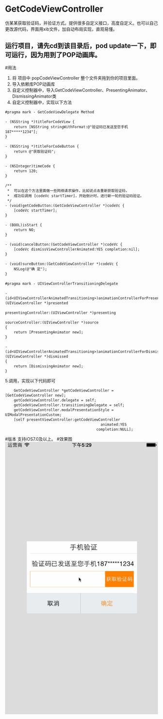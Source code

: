 # GetCodeViewController
仿某某获取验证码，并验证方式。提供很多自定义接口，高度自定义。也可以自己更改源代码，界面用xib文件，加自动布局实现，直观易懂。

## 运行项目，请先cd到该目录后，pod update一下，即可运行，因为用到了POP动画库。
#用法

 1. 将 项目中 popCodeViewController 整个文件夹拖到你的项目里面。
 2. 导入依赖库POP动画库
 3. 自定义控制器中，导入GetCodeViewController、PresentingAnimator、DismissingAnimator类
 4. 自定义控制器中，实现以下方法
 

```
#pragma mark - GetCodeViewDelegate Method

- (NSString *)titleForCodeView {
    return [NSString stringWithFormat:@"验证码已发送至您手机187*****1234"];
}

- (NSString *)titleForCodeButton {
    return @"获取验证码";
}

- (NSInteger)timeCode {
    return 120;
}

/**
 *  可以在这个方法里面做一些网络请求操作，比如说点击重新获取验证码，
 *  成功后调用 [codeVc startTimer]，开始倒计时，进行新一轮的验证码验证。
 */
- (void)getCodeButton:(GetCodeViewController *)codeVc {
    [codeVc startTimer];
}

- (BOOL)isStart {
    return NO;
}

- (void)cancelButton:(GetCodeViewController *)codeVc {
    [codeVc dismissViewControllerAnimated:YES completion:nil];
}

- (void)sureButton:(GetCodeViewController *)codeVc {
    NSLog(@"确 定");
}

#pragma mark - UIViewControllerTransitioningDelegate

- (id<UIViewControllerAnimatedTransitioning>)animationControllerForPresentedController:(UIViewController *)presented
                                                                  presentingController:(UIViewController *)presenting
                                                                      sourceController:(UIViewController *)source
{
    return [PresentingAnimator new];
}

- (id<UIViewControllerAnimatedTransitioning>)animationControllerForDismissedController:(UIViewController *)dismissed
{
    return [DismissingAnimator new];
}
```
5.调用，实现以下代码即可
```
	GetCodeViewController *getCodeViewController = [GetCodeViewController new];
    getCodeViewController.delegate = self;
    getCodeViewController.transitioningDelegate = self;
    getCodeViewController.modalPresentationStyle = UIModalPresentationCustom;
    [self presentViewController:getCodeViewController
                                            animated:YES
                                          completion:NULL];
```

#版本
支持iOS7.0及以上。
#效果图
![](https://github.com/AsTryE/Images/blob/master/Resoures/submitAnimation.gif)


